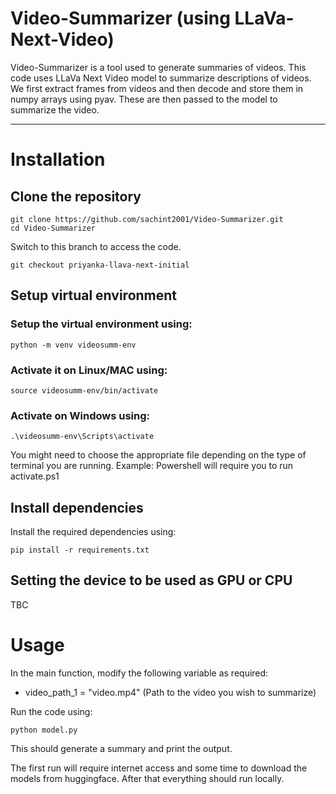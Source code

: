 # Video-Summarizer (using LLaVa-Next-Video)

Video-Summarizer is a tool used to generate summaries of videos. This code uses LLaVa Next Video model to summarize descriptions of videos. We first extract frames from videos and then decode and store them in numpy arrays using pyav. These are then passed to the model to summarize the video.

---

# Installation

## Clone the repository

```
git clone https://github.com/sachint2001/Video-Summarizer.git
cd Video-Summarizer
```

Switch to this branch to access the code.
```
git checkout priyanka-llava-next-initial
```

## Setup virtual environment

### Setup the virtual environment using:
```
python -m venv videosumm-env
```

### Activate it on Linux/MAC using:

```
source videosumm-env/bin/activate  
```

### Activate on Windows using: 

```
.\videosumm-env\Scripts\activate
```  
You might need to choose the appropriate file depending on the type of terminal you are running. Example: Powershell will require you to run activate.ps1

## Install dependencies

Install the required dependencies using:

```
pip install -r requirements.txt
```

## Setting the device to be used as GPU or CPU
TBC

# Usage

In the main function, modify the following variable as required:

- video_path_1 = "video.mp4" (Path to the video you wish to summarize)
<!-- - keyframe_folder = "keyframes/" (Folder to save the frames extracted)
- captions_file = "frame_captions.txt" (File to save the captions generated)
- final_summary_file = "video_summary.txt" (File to save the video summary generated) -->

Run the code using:

```
python model.py
```
This should generate a summary and print the output.

The first run will require internet access and some time to download the models from huggingface. After that everything should run locally.